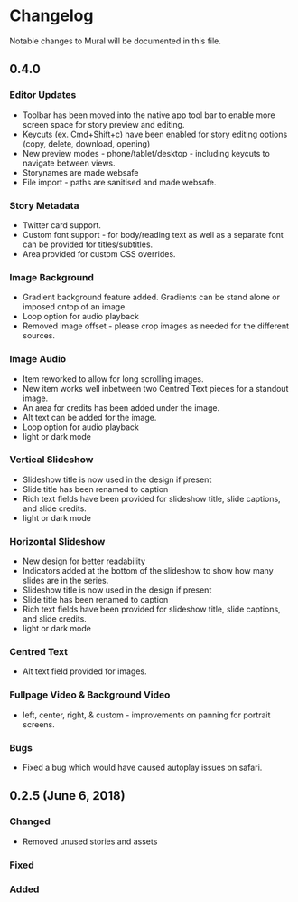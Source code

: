 # Changelog

Notable changes to Mural will be documented in this file.

## 0.4.0

### Editor Updates
* Toolbar has been moved into the native app tool bar to enable more screen space for story preview and editing.
* Keycuts (ex. Cmd+Shift+c) have been enabled for story editing options (copy, delete, download, opening)
* New preview modes - phone/tablet/desktop - including keycuts to navigate between views.
* Storynames are made websafe
* File import - paths are sanitised and made websafe.

### Story Metadata
* Twitter card support.
* Custom font support - for body/reading text as well as a separate font can be provided for titles/subtitles.
* Area provided for custom CSS overrides.

### Image Background
* Gradient background feature added. Gradients can be stand alone or imposed ontop of an image.
* Loop option for audio playback
* Removed image offset - please crop images as needed for the different sources.

### Image Audio
* Item reworked to allow for long scrolling images.
* New item works well inbetween two Centred Text pieces for a standout image.
* An area for credits has been added under the image.
* Alt text can be added for the image.
* Loop option for audio playback
* light or dark mode

### Vertical Slideshow
* Slideshow title is now used in the design if present
* Slide title has been renamed to caption
* Rich text fields have been provided for slideshow title, slide captions, and slide credits.
* light or dark mode

### Horizontal Slideshow
* New design for better readability
* Indicators added at the bottom of the slideshow to show how many slides are in the series.
* Slideshow title is now used in the design if present
* Slide title has been renamed to caption
* Rich text fields have been provided for slideshow title, slide captions, and slide credits.
* light or dark mode

### Centred Text
* Alt text field provided for images.

### Fullpage Video & Background Video
* left, center, right, & custom - improvements on panning for portrait screens.

### Bugs
* Fixed a bug which would have caused autoplay issues on safari.

## 0.2.5 (June 6, 2018)

### Changed

* Removed unused stories and assets

### Fixed

### Added

